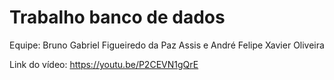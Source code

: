 # Trabalho banco de dados

Equipe: Bruno Gabriel Figueiredo da Paz Assis e André Felipe Xavier Oliveira

Link do vídeo: https://youtu.be/P2CEVN1gQrE
